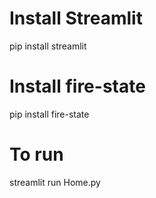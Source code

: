 # Install Streamlit
pip install streamlit

# Install fire-state
pip install fire-state

# To run
streamlit run Home.py

